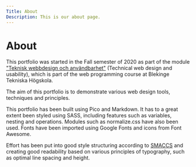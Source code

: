 ```yaml
---
Title: About
Description: This is our about page.
---
```


About
==========================
This portfolio was started in the Fall semester of 2020 as part of the module <a href="https://dbwebb.se/kurser/design-v3">"Teknisk webbdesign och användbarhet"</a> (Technical web design and usability), which is part of the web programming course at Blekinge Tekniska Högskola.

The aim of this portfolio is to demonstrate various web design tools, techniques and principles.

This portfolio has been built using Pico and Markdown. It has to a great extent been styled using SASS, including features such as variables, nesting and operations. Modules such as normalize.css have also been used. Fonts have been imported using Google Fonts and icons from Font Awesome.

Effort has been put into good style structuring according to [SMACCS](http://smacss.com/) and creating good readability based on various principles of typography, such as optimal line spacing and height.